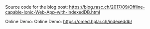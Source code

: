 Source code for the blog post: https://blog.rasc.ch/2017/09/Offline-capable-Ionic-Web-App-with-IndexedDB.html

Online Demo: Online Demo: https://omed.hplar.ch/indexeddb/